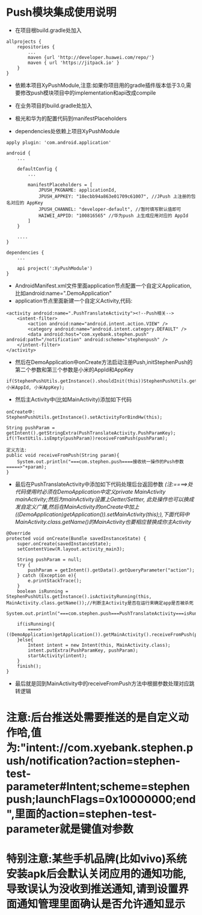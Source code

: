 # Push模块集成使用说明
* 在项目根build.gradle处加入

```
allprojects {
    repositories {
        ...
        maven {url 'http://developer.huawei.com/repo/'}
        maven { url 'https://jitpack.io' }
    }
}
```

* 依赖本项目XyPushModule,注意:如果你项目用的gradle插件版本低于3.0,需要修改push模块项目中的implementation和api改成compile

* 在业务项目的build.gradle处加入
* 极光和华为的配置代码到manifestPlaceholders
* dependencies处依赖上项目XyPushModule

```
apply plugin: 'com.android.application'

android {
    ...

    defaultConfig {
        ...

        manifestPlaceholders = [
            JPUSH_PKGNAME: applicationId,
            JPUSH_APPKEY: "18ecbb94a863e01709c61007", //JPush 上注册的包名对应的 AppKey
            JPUSH_CHANNEL: "developer-default", //暂时填写默认值即可
            HAIWEI_APPID: "100816565" //华为push 上生成应用对应的 AppId
        ]
    }

    ....
}

dependencies {
    ...

    api project(':XyPushModule')
}
```

* AndroidManifest.xml文件里面application节点配置一个自定义Application,比如android:name=".DemoApplication"
* application节点里面新建一个自定义Activity,代码:

```
<activity android:name=".PushTranslateActivity"><!--Push相关-->
    <intent-filter>
        <action android:name="android.intent.action.VIEW" />
        <category android:name="android.intent.category.DEFAULT" />
        <data android:host="com.xyebank.stephen.push" android:path="/notification" android:scheme="stephenpush" />
    </intent-filter>
</activity>
```

* 然后在DemoApplication中onCreate方法启动注册Push,initStephenPush的第二个参数和第三个参数是小米的AppId和AppKey

```
if(StephenPushUtils.getInstance().shouldInit(this))StephenPushUtils.getInstance().initStephenPush(this,true, 小米AppId, 小米AppKey);
```

* 然后主Activity中(比如MainActivity)添加如下代码

```
onCreate中:
StephenPushUtils.getInstance().setActivityForBindHw(this);

String pushParam = getIntent().getStringExtra(PushTranslateActivity.PushParamKey);
if(!TextUtils.isEmpty(pushParam))receiveFromPush(pushParam);

定义方法:
public void receiveFromPush(String param){
    System.out.println("===com.stephen.push====接收统一操作的Push参数=====>"+param);
}
```

* 最后在PushTranslateActivity中添加如下代码处理后台返回参数 *(注:====>处代码使用时必须在DemoApplication中定义private MainActivity mainActivity;然后为mainActivity设置上Getter/Settter,
  此处操作也可以换成发自定义广播,然后在MainActivity的onCreate中加上((DemoApplication)getApplication()).setMainActivity(this);),下面代码中MainActivity.class.getName()的MainActivity也要相应替换成你主Activity*

```
@Override
protected void onCreate(Bundle savedInstanceState) {
    super.onCreate(savedInstanceState);
    setContentView(R.layout.activity_main3);

    String pushParam = null;
    try {
        pushParam = getIntent().getData().getQueryParameter("action");
    } catch (Exception e){
        e.printStackTrace();
    }
    boolean isRunning = StephenPushUtils.getInstance().isActivityRunning(this, MainActivity.class.getName());//判断主Activity是否在运行来确定app是否被杀死
    System.out.println("===com.stephen.push===PushTranslateActivity===isRunning===>"+isRunning+"==pushParam===>"+pushParam);

    if(isRunning){
        ====>((DemoApplication)getApplication()).getMainActivity().receiveFromPush(pushParam);
    }else{
        Intent intent = new Intent(this, MainActivity.class);
        intent.putExtra(PushParamKey, pushParam);
        startActivity(intent);
    }
    finish();
}
```

* 最后就是回到MainActivity中的receiveFromPush方法中根据参数处理对应跳转逻辑

# 注意:后台推送处需要推送的是自定义动作哈,值为:"intent://com.xyebank.stephen.push/notification?action=stephen-test-parameter#Intent;scheme=stephenpush;launchFlags=0x10000000;end",里面的action=stephen-test-parameter就是键值对参数
# 特别注意:某些手机品牌(比如vivo)系统安装apk后会默认关闭应用的通知功能,导致误认为没收到推送通知,请到设置界面通知管理里面确认是否允许通知显示